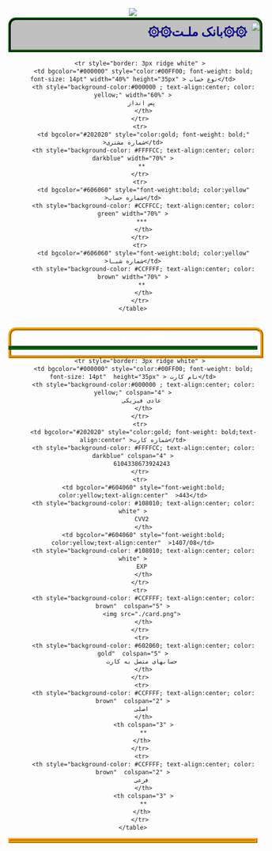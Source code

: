 <center>
<img src="https://mrseyed.github.io/media/blu/bankmellat.jpg">
<div dir="rtl" style="color: white; font-size:25px; border: 5px ridge darkgreen; width:100%; height: 60px; font-family: Tahoma; background-color: silver; font-weight: bold; border-top-right-radius:15px; border-top-left-radius: 15px; border-botton-width: 1px" align="right"  width="100px"  >
<img src="https://mrseyed.github.io/media/blu/bankmellat.png" width="50px">
<span style="position:absolute; margin: 10px; color:darkblue">
۞۞بانک ملـت۞۞
</span>
</div>

<div>
    <table style="border: 4px ridge green;margin-top: -4px"  >
     
        <tr style="border: 3px ridge white" >
          <td bgcolor="#000000" style="color:#00FF00; font-weight: bold; font-size: 14pt" width="40%" height="35px" > نوع حساب</td>
          <th style="background-color:#000000 ; text-align:center; color: yellow;" width="60%" >
         پس انداز
          </th>
        </tr>
        <tr>
          <td bgcolor="#202020" style="color:gold; font-weight: bold;" >شماره مشتری</td>
          <th style="background-color: #FFFFCC; text-align:center; color: darkblue" width="70%" >
         **
        </tr>
        <tr>
          <td bgcolor="#606060" style="font-weight:bold; color:yellow"  >شماره حساب</td>
          <th style="background-color: #CCFFCC; text-align:center; color: green" width="70%" >
         ***
          </th>
        </tr>
        <tr>
          <td bgcolor="#606060" style="font-weight:bold; color:yellow"  >شماره شبـا</td>
          <th style="background-color: #CCFFFF; text-align:center; color: brown" width="70%" >
         **
          </th>
        </tr>
    </table>
   
</div>
</center>
<br>
<center>


<div dir="rtl" style="color: white; font-size:25px; border:5pt ridge orange; width:100%; height: 50px; font-family: Tahoma; background-color: 700000; font-weight: bold; border-top-right-radius:15px; border-top-left-radius: 15px; border-botton-width: 1px" align="center"  width="100px"  >
اطلاعات کارت
</div>

<div style="margin-top: -25px" >
    <table style="border: 5px ridge orange" >
     
        <tr style="border: 3px ridge white" >
          <td bgcolor="#000000" style="color:#00FF00; font-weight: bold; font-size: 14pt"  height="35px" > نام کارت</td>
          <th style="background-color:#000000 ; text-align:center; color: yellow;" colspan="4" >
         عادی فیزیکی
          </th>
        </tr>
        <tr>
          <td bgcolor="#202020" style="color:gold; font-weight: bold;text-align:center" >شماره کارت</td>
          <th style="background-color: #FFFFCC; text-align:center; color: darkblue" colspan="4" >
         6104338673924243
        </tr>
        <tr>
          <td bgcolor="#604060" style="font-weight:bold; color:yellow;text-align:center"  >443</td>
          <th style="background-color: #108010; text-align:center; color: white" >
         CVV2
          </th>
          <td bgcolor="#604060" style="font-weight:bold; color:yellow;text-align:center"  >1407/08</td>
          <th style="background-color: #108010; text-align:center; color: white" >
         EXP
          </th>
        </tr>
        <tr>
          <th style="background-color: #CCFFFF; text-align:center; color: brown"  colspan="5" >
         <img src="./card.png">
          </th>
        </tr>
         <tr>
          <th style="background-color: #602060; text-align:center; color: gold"  colspan="5" >
         حسابهای متصل به کارت
          </th>
        </tr>
         <tr>
          <th style="background-color: #CCFFFF; text-align:center; color: brown"  colspan="2" >
         اصلی
          </th>
          <th colspan="3" >
          **
         </th>
        </tr>
         <tr>
          <th style="background-color: #CCFFFF; text-align:center; color: brown"  colspan="2" >
         فرعی
          </th>
          <th colspan="3" >
          **
         </th>
        </tr>
    </table>
</div>
</center>
